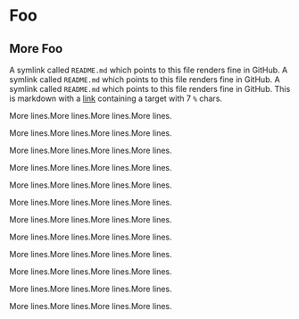 # Foo

## More Foo

A symlink called `README.md` which points to this file renders fine in GitHub. A symlink called `README.md` which points to this file renders fine in GitHub. A symlink called `README.md` which points to this file renders fine in GitHub. This is markdown with a [link](%%%%%%%) containing a target with 7 `%` chars.

More lines.More lines.More lines.More lines.

More lines.More lines.More lines.More lines.

More lines.More lines.More lines.More lines.

More lines.More lines.More lines.More lines.

More lines.More lines.More lines.More lines.

More lines.More lines.More lines.More lines.

More lines.More lines.More lines.More lines.

More lines.More lines.More lines.More lines.

More lines.More lines.More lines.More lines.

More lines.More lines.More lines.More lines.

More lines.More lines.More lines.More lines.

More lines.More lines.More lines.More lines.
